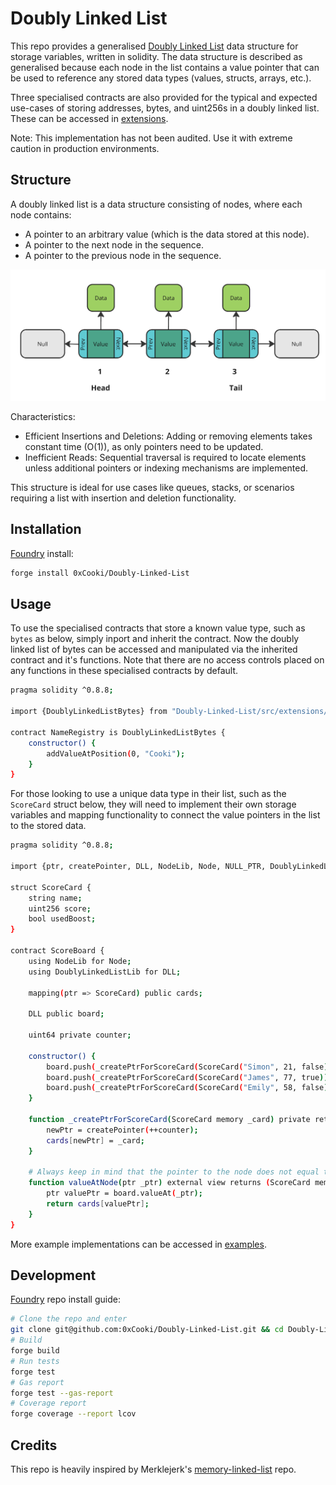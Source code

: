 # Doubly Linked List

This repo provides a generalised [Doubly Linked List](https://en.wikipedia.org/wiki/Doubly_linked_list) data structure for storage variables, written in solidity. The data structure is described as generalised because each node in the list contains a value pointer that can be used to reference any stored data types (values, structs, arrays, etc.).

Three specialised contracts are also provided for the typical and expected use-cases of storing addresses, bytes, and uint256s in a doubly linked list. These can be accessed in [extensions](src/extensions).

Note: This implementation has not been audited. Use it with extreme caution in production environments.

## Structure

A doubly linked list is a data structure consisting of nodes, where each node contains:

- A pointer to an arbitrary value (which is the data stored at this node).
- A pointer to the next node in the sequence.
- A pointer to the previous node in the sequence.

![Doubly Linked List](asset/structure.png)

Characteristics:

- Efficient Insertions and Deletions: Adding or removing elements takes constant time (O(1)), as only pointers need to be updated.
- Inefficient Reads: Sequential traversal is required to locate elements unless additional pointers or indexing mechanisms are implemented.

This structure is ideal for use cases like queues, stacks, or scenarios requiring a list with insertion and deletion functionality.

## Installation

[Foundry](https://getfoundry.sh/) install:
```bash
forge install 0xCooki/Doubly-Linked-List
```

## Usage

To use the specialised contracts that store a known value type, such as `bytes` as below, simply inport and inherit the contract. Now the doubly linked list of bytes can be accessed and manipulated via the inherited contract and it's functions. Note that there are no access controls placed on any functions in these specialised contracts by default. 

```bash
pragma solidity ^0.8.8;

import {DoublyLinkedListBytes} from "Doubly-Linked-List/src/extensions/DoublyLinkedListBytes.sol";

contract NameRegistry is DoublyLinkedListBytes {
    constructor() {
        addValueAtPosition(0, "Cooki");
    }
}
```

For those looking to use a unique data type in their list, such as the `ScoreCard` struct below, they will need to implement their own storage variables and mapping functionality to connect the value pointers in the list to the stored data.

```bash
pragma solidity ^0.8.8;

import {ptr, createPointer, DLL, NodeLib, Node, NULL_PTR, DoublyLinkedListLib} from "Doubly-Linked-List/src/DoublyLinkedList.sol";

struct ScoreCard {
    string name;
    uint256 score;
    bool usedBoost;
}

contract ScoreBoard {
    using NodeLib for Node;
    using DoublyLinkedListLib for DLL;

    mapping(ptr => ScoreCard) public cards;

    DLL public board;

    uint64 private counter;

    constructor() {
        board.push(_createPtrForScoreCard(ScoreCard("Simon", 21, false)));
        board.push(_createPtrForScoreCard(ScoreCard("James", 77, true)));
        board.push(_createPtrForScoreCard(ScoreCard("Emily", 58, false)));
    }

    function _createPtrForScoreCard(ScoreCard memory _card) private returns (ptr newPtr) {
        newPtr = createPointer(++counter);
        cards[newPtr] = _card;
    }

    # Always keep in mind that the pointer to the node does not equal the value pointer in the node
    function valueAtNode(ptr _ptr) external view returns (ScoreCard memory) {
        ptr valuePtr = board.valueAt(_ptr);
        return cards[valuePtr];
    }
}
```
More example implementations can be accessed in [examples](src/extensions).

## Development

[Foundry](https://getfoundry.sh/) repo install guide:

```bash
# Clone the repo and enter
git clone git@github.com:0xCooki/Doubly-Linked-List.git && cd Doubly-Linked-List
# Build
forge build
# Run tests
forge test
# Gas report
forge test --gas-report
# Coverage report
forge coverage --report lcov
```

## Credits

This repo is heavily inspired by Merklejerk's [memory-linked-list](https://github.com/merklejerk/memory-linked-list/tree/main) repo.
